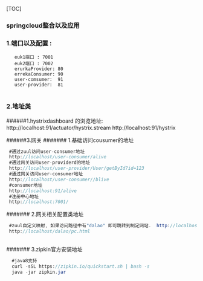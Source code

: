 [TOC]


### springcloud整合以及应用

### 1.端口以及配置 : 

  ```shell
     euk1端口 : 7001
     euk2端口 : 7002
     erurkaProvider: 80
     errekaConsumer: 90
     user-comsumer:  91
     user-provider:  81
     
  ```

###  2.地址类
######1.hystrixdashboard 的浏览地址: 
  http://localhost:91/actuator/hystrix.stream
  http://localhost:91/hystrix
  
 
######3.网关
   ####### 1.基础访问cousumer的地址
  ```java
   #通过zuul访问user-consumer地址
   http://localhost/user-consumer/alive
   #通过网关访问user-providerd的地址
   http://localhost/user-provider/User/getById?id=123
   #通过网关访问user-consumer地址
   http://localhost/user-consumer//blive
   #consumer地址
   http://localhost:91/alive
   #注册中心地址
   http://localhost:7001/
  ```

   ####### 2.网关相关配置类地址
   ```java
    #zuul自定义映射, 如果访问路径中有"dalao" 即可跳转到制定网站.  http://localhost/dalao/pc.html
    http://localhost/dalao/pc.html
    
```

 ####### 3.zipkin官方安装地址
```java
  #java8支持
  curl -sSL https://zipkin.io/quickstart.sh | bash -s
  java -jar zipkin.jar
    
```

   
  
